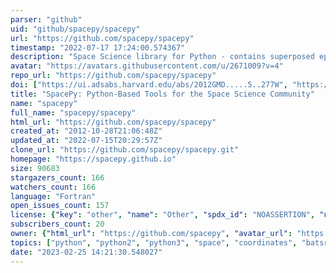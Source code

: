 ```yaml
---
parser: "github"
uid: "github/spacepy/spacepy"
url: "https://github.com/spacepy/spacepy"
timestamp: "2022-07-17 17:24:00.574367"
description: "Space Science library for Python - contains superposed epoch classes, drift shell tracing, access to magnetic field models, streamline tracing, bootstrap confidence limits, time and coordinate conversions, etc."
avatar: "https://avatars.githubusercontent.com/u/2671009?v=4"
repo_url: "https://github.com/spacepy/spacepy"
doi: ["https://ui.adsabs.harvard.edu/abs/2012GMD.....5..277W", "https://ui.adsabs.harvard.edu/abs/2014ascl.soft01002M/abstract"]
title: "SpacePy: Python-Based Tools for the Space Science Community"
name: "spacepy"
full_name: "spacepy/spacepy"
html_url: "https://github.com/spacepy/spacepy"
created_at: "2012-10-28T21:06:48Z"
updated_at: "2022-07-15T20:29:57Z"
clone_url: "https://github.com/spacepy/spacepy.git"
homepage: "https://spacepy.github.io"
size: 90683
stargazers_count: 166
watchers_count: 166
language: "Fortran"
open_issues_count: 157
license: {"key": "other", "name": "Other", "spdx_id": "NOASSERTION", "url": null, "node_id": "MDc6TGljZW5zZTA="}
subscribers_count: 20
owner: {"html_url": "https://github.com/spacepy", "avatar_url": "https://avatars.githubusercontent.com/u/2671009?v=4", "login": "spacepy", "type": "Organization"}
topics: ["python", "python2", "python3", "space", "coordinates", "batsrus", "swmf", "cdf"]
date: "2023-02-25 14:21:30.548027"
---
```

